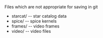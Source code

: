 Files which are not appropriate for saving in git

* starcat/ -- star catalog data
* spice/ -- spice kernels
* frames/ -- video frames
* video/ -- video files